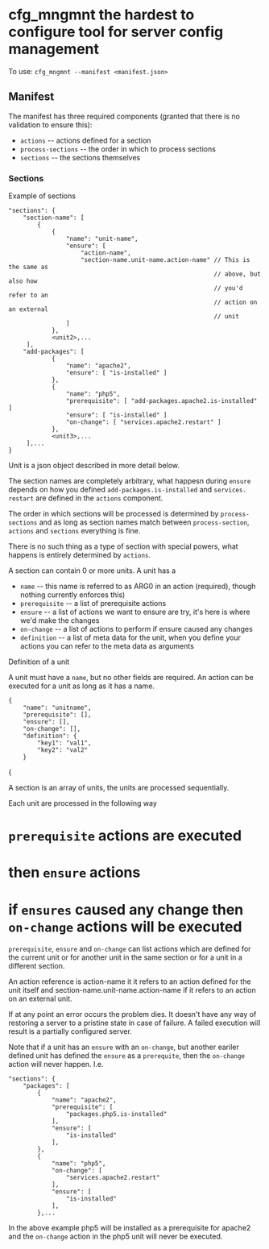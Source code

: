 # cfg_mngmnt the hardest to configure tool for server config management

To use:
`cfg_mngmnt --manifest <manifest.json>`

## Manifest

The manifest has three required components (granted that there is no validation
to ensure this):

* `actions` -- actions defined for a section
* `process-sections` -- the order in which to process sections
* `sections` -- the sections themselves

### Sections

Example of sections

    "sections": {
        "section-name": [
            {
                {
                    "name": "unit-name",
                    "ensure": [ 
                        "action-name",                     
                        "section-name.unit-name.action-name" // This is the same as
                                                             // above, but also how
                                                             // you'd refer to an
                                                             // action on an external
                                                             // unit
                    ]
                },
                <unit2>,...
         ],
        "add-packages": [
                {
                    "name": "apache2",
                    "ensure": [ "is-installed" ]
                },
                {
                    "name": "php5",
                    "prerequisite": [ "add-packages.apache2.is-installed" ]
                    "ensure": [ "is-installed" ]
                    "on-change": [ "services.apache2.restart" ]
                },
                <unit3>,...
         ],...
    }

Unit is a json object described in more detail below.    

The section names are completely arbitrary, what happesn during `ensure`
depends on how you defined `add-packages.is-installed` and `services.
restart` are defined in the `actions` component.

The order in which sections will be processed is determined by `process-sections` 
and as long as section names match between `process-section`, `actions` and 
`sections` everything is fine.

There is no such thing as a type of section with special powers, what happens is
entirely determined by `actions`.

A section can contain 0 or more units. A unit has a

 * `name` -- this name is referred to as ARG0 in an action (required), though 
   nothing currently enforces this)
 * `prerequisite` -- a list of prerequisite actions
 * `ensure` -- a list of actions we want to ensure are try, it's here is
   where we'd make the changes
 * `on-change` -- a list of actions to perform if ensure caused any changes  
 * `definition` -- a list of meta data for the unit, when you define your actions
   you can refer to the meta data as arguments

Definition of a unit

A unit must have a `name`, but no other fields are required. An action can be executed
for a unit as long as it has a name.

    {
        "name": "unitname",
        "prerequisite": [],
        "ensure": [],
        "on-change": [],
        "definition": {
            "key1": "val1",
            "key2": "val2"
        }
   {


A section is an array of units, the units are processed sequentially.

Each unit are processed in the following way

 # `prerequisite` actions are executed
 # then `ensure` actions
 # if `ensures` caused any change then `on-change` actions will be executed

`prerequisite`, `ensure` and `on-change` can list actions which are defined
for the current unit or for another unit in the same section or for a unit
in a different section.

An action reference is action-name it it refers to an action defined for the unit
itself and section-name.unit-name.action-name if it refers to an action on 
an external unit.

If at any point an error occurs the problem dies. It doesn't have any way of
restoring a server to a pristine state in case of failure. A failed execution 
will result is a partially configured server.

Note that if a unit has an `ensure` with an `on-change`, but another eariler 
defined unit has defined the `ensure` as a `prerequite`, then the `on-change`
action will never happen. I.e.

    "sections": {
        "packages": [
            {
                "name": "apache2",
                "prerequisite": [
                    "packages.php5.is-installed"
                ],
                "ensure": [
                    "is-installed"
                ],
            },
            {
                "name": "php5",
                "on-change": [
                    "services.apache2.restart"
                ],
                "ensure": [
                    "is-installed"
                ],
            },...

In the above example php5 will be installed as a prerequisite for apache2 and
the `on-change` action in the php5 unit will never be executed.
